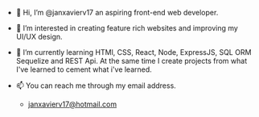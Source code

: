 - 👋 Hi, I’m @janxavierv17 an aspiring front-end web developer.
- 👀 I’m interested in creating feature rich websites and  improving my UI/UX design.
- 🌱 I’m currently learning HTMl, CSS, React, Node, ExpressJS, SQL ORM Sequelize and REST Api. At the same time I create projects from what I've learned to cement what i've learned.

- 📫 You can reach me through my email address.
  - janxavierv17@hotmail.com

<!---
janxavierv17/janxavierv17 is a ✨ special ✨ repository because its `README.md` (this file) appears on your GitHub profile.
You can click the Preview link to take a look at your changes.
--->
